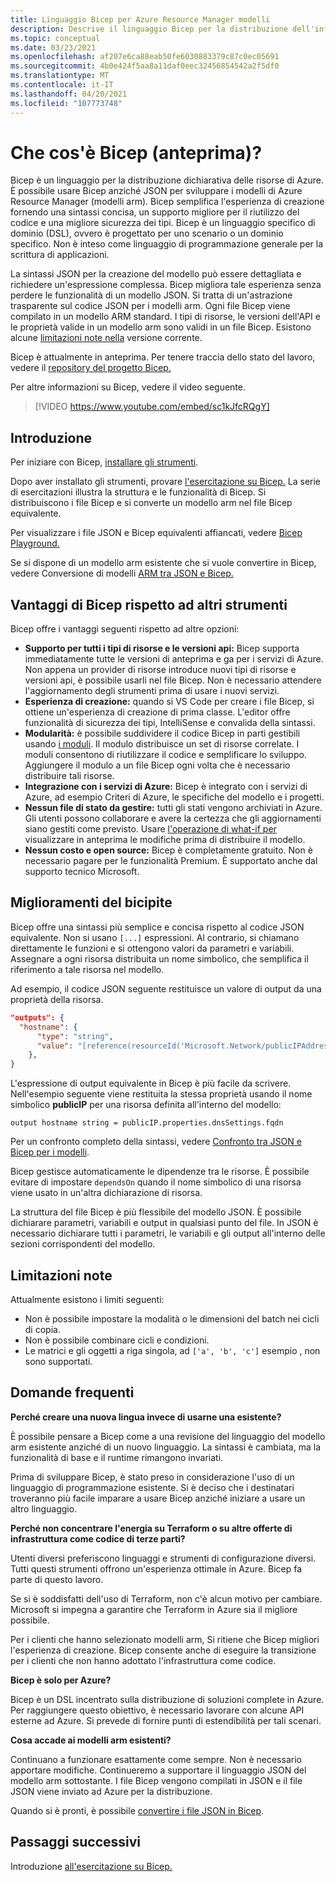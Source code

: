 ```yaml
---
title: Linguaggio Bicep per Azure Resource Manager modelli
description: Descrive il linguaggio Bicep per la distribuzione dell'infrastruttura in Azure Azure Resource Manager modelli.
ms.topic: conceptual
ms.date: 03/23/2021
ms.openlocfilehash: af207e6ca88eab50fe6030883379c87c0ec05691
ms.sourcegitcommit: 4b0e424f5aa8a11daf0eec32456854542a2f5df0
ms.translationtype: MT
ms.contentlocale: it-IT
ms.lasthandoff: 04/20/2021
ms.locfileid: "107773748"
---
```

# <a name="what-is-bicep-preview"></a>Che cos'è Bicep (anteprima)?

Bicep è un linguaggio per la distribuzione dichiarativa delle risorse di Azure. È possibile usare Bicep anziché JSON per sviluppare i modelli di Azure Resource Manager (modelli arm). Bicep semplifica l'esperienza di creazione fornendo una sintassi concisa, un supporto migliore per il riutilizzo del codice e una migliore sicurezza dei tipi. Bicep è un linguaggio specifico di dominio (DSL), ovvero è progettato per uno scenario o un dominio specifico. Non è inteso come linguaggio di programmazione generale per la scrittura di applicazioni.

La sintassi JSON per la creazione del modello può essere dettagliata e richiedere un'espressione complessa. Bicep migliora tale esperienza senza perdere le funzionalità di un modello JSON. Si tratta di un'astrazione trasparente sul codice JSON per i modelli arm. Ogni file Bicep viene compilato in un modello ARM standard. I tipi di risorse, le versioni dell'API e le proprietà valide in un modello arm sono validi in un file Bicep. Esistono alcune [limitazioni note nella](#known-limitations) versione corrente.

Bicep è attualmente in anteprima. Per tenere traccia dello stato del lavoro, vedere il [repository del progetto Bicep.](https://github.com/Azure/bicep)

Per altre informazioni su Bicep, vedere il video seguente.

> [!VIDEO https://www.youtube.com/embed/sc1kJfcRQgY]

## <a name="get-started"></a>Introduzione

Per iniziare con Bicep, [installare gli strumenti](bicep-install.md).

Dopo aver installato gli strumenti, provare [l'esercitazione su Bicep.](./bicep-tutorial-create-first-bicep.md) La serie di esercitazioni illustra la struttura e le funzionalità di Bicep. Si distribuiscono i file Bicep e si converte un modello arm nel file Bicep equivalente.

Per visualizzare i file JSON e Bicep equivalenti affiancati, vedere [Bicep Playground.](https://aka.ms/bicepdemo)

Se si dispone di un modello arm esistente che si vuole convertire in Bicep, vedere Conversione di modelli [ARM tra JSON e Bicep.](bicep-decompile.md)

## <a name="benefits-of-bicep-versus-other-tools"></a>Vantaggi di Bicep rispetto ad altri strumenti

Bicep offre i vantaggi seguenti rispetto ad altre opzioni:

* **Supporto per tutti i tipi di risorse e le versioni api:** Bicep supporta immediatamente tutte le versioni di anteprima e ga per i servizi di Azure. Non appena un provider di risorse introduce nuovi tipi di risorse e versioni api, è possibile usarli nel file Bicep. Non è necessario attendere l'aggiornamento degli strumenti prima di usare i nuovi servizi.
* **Esperienza di creazione:** quando si VS Code per creare i file Bicep, si ottiene un'esperienza di creazione di prima classe. L'editor offre funzionalità di sicurezza dei tipi, IntelliSense e convalida della sintassi.
* **Modularità:** è possibile suddividere il codice Bicep in parti gestibili usando [i moduli](bicep-modules.md). Il modulo distribuisce un set di risorse correlate. I moduli consentono di riutilizzare il codice e semplificare lo sviluppo. Aggiungere il modulo a un file Bicep ogni volta che è necessario distribuire tali risorse.
* **Integrazione con i servizi di Azure:** Bicep è integrato con i servizi di Azure, ad esempio Criteri di Azure, le specifiche del modello e i progetti.
* **Nessun file di stato da gestire:** tutti gli stati vengono archiviati in Azure. Gli utenti possono collaborare e avere la certezza che gli aggiornamenti siano gestiti come previsto. Usare [l'operazione di what-if per](template-deploy-what-if.md) visualizzare in anteprima le modifiche prima di distribuire il modello.
* **Nessun costo e open source:** Bicep è completamente gratuito. Non è necessario pagare per le funzionalità Premium. È supportato anche dal supporto tecnico Microsoft.

## <a name="bicep-improvements"></a>Miglioramenti del bicipite

Bicep offre una sintassi più semplice e concisa rispetto al codice JSON equivalente. Non si usano `[...]` espressioni. Al contrario, si chiamano direttamente le funzioni e si ottengono valori da parametri e variabili. Assegnare a ogni risorsa distribuita un nome simbolico, che semplifica il riferimento a tale risorsa nel modello.

Ad esempio, il codice JSON seguente restituisce un valore di output da una proprietà della risorsa.

```json
"outputs": {
  "hostname": {
      "type": "string",
      "value": "[reference(resourceId('Microsoft.Network/publicIPAddresses', variables('publicIPAddressName'))).dnsSettings.fqdn]"
    },
}
```

L'espressione di output equivalente in Bicep è più facile da scrivere. Nell'esempio seguente viene restituita la stessa proprietà usando il nome simbolico **publicIP** per una risorsa definita all'interno del modello:

```bicep
output hostname string = publicIP.properties.dnsSettings.fqdn
```

Per un confronto completo della sintassi, vedere [Confronto tra JSON e Bicep per i modelli](compare-template-syntax.md).

Bicep gestisce automaticamente le dipendenze tra le risorse. È possibile evitare di impostare `dependsOn` quando il nome simbolico di una risorsa viene usato in un'altra dichiarazione di risorsa.

La struttura del file Bicep è più flessibile del modello JSON. È possibile dichiarare parametri, variabili e output in qualsiasi punto del file. In JSON è necessario dichiarare tutti i parametri, le variabili e gli output all'interno delle sezioni corrispondenti del modello.

## <a name="known-limitations"></a>Limitazioni note

Attualmente esistono i limiti seguenti:

* Non è possibile impostare la modalità o le dimensioni del batch nei cicli di copia.
* Non è possibile combinare cicli e condizioni.
* Le matrici e gli oggetti a riga singola, ad `['a', 'b', 'c']` esempio , non sono supportati.

## <a name="faq"></a>Domande frequenti

**Perché creare una nuova lingua invece di usarne una esistente?**

È possibile pensare a Bicep come a una revisione del linguaggio del modello arm esistente anziché di un nuovo linguaggio. La sintassi è cambiata, ma la funzionalità di base e il runtime rimangono invariati.

Prima di sviluppare Bicep, è stato preso in considerazione l'uso di un linguaggio di programmazione esistente. Si è deciso che i destinatari troveranno più facile imparare a usare Bicep anziché iniziare a usare un altro linguaggio.

**Perché non concentrare l'energia su Terraform o su altre offerte di infrastruttura come codice di terze parti?**

Utenti diversi preferiscono linguaggi e strumenti di configurazione diversi. Tutti questi strumenti offrono un'esperienza ottimale in Azure. Bicep fa parte di questo lavoro.

Se si è soddisfatti dell'uso di Terraform, non c'è alcun motivo per cambiare. Microsoft si impegna a garantire che Terraform in Azure sia il migliore possibile.

Per i clienti che hanno selezionato modelli arm, Si ritiene che Bicep migliori l'esperienza di creazione. Bicep consente anche di eseguire la transizione per i clienti che non hanno adottato l'infrastruttura come codice.

**Bicep è solo per Azure?**

Bicep è un DSL incentrato sulla distribuzione di soluzioni complete in Azure. Per raggiungere questo obiettivo, è necessario lavorare con alcune API esterne ad Azure. Si prevede di fornire punti di estendibilità per tali scenari.

**Cosa accade ai modelli arm esistenti?**

Continuano a funzionare esattamente come sempre. Non è necessario apportare modifiche. Continueremo a supportare il linguaggio JSON del modello arm sottostante. I file Bicep vengono compilati in JSON e il file JSON viene inviato ad Azure per la distribuzione.

Quando si è pronti, è possibile [convertire i file JSON in Bicep](bicep-decompile.md).

## <a name="next-steps"></a>Passaggi successivi

Introduzione [all'esercitazione su Bicep.](./bicep-tutorial-create-first-bicep.md)
